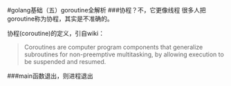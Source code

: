 #golang基础（五）goroutine全解析
###协程？不，它更像线程
很多人把goroutine称为协程，其实是不准确的。

协程(coroutine)的定义，引自wiki：
> Coroutines are computer program components that generalize subroutines for non-preemptive multitasking, 
>by allowing execution to be suspended and resumed. 


###main函数退出，则进程退出

